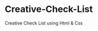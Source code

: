 # Creative-Check-List
<a herf = "https://muhammed-safwat.github.io/Creative-Check-List/"> Creative Check List using Html &amp; Css  
